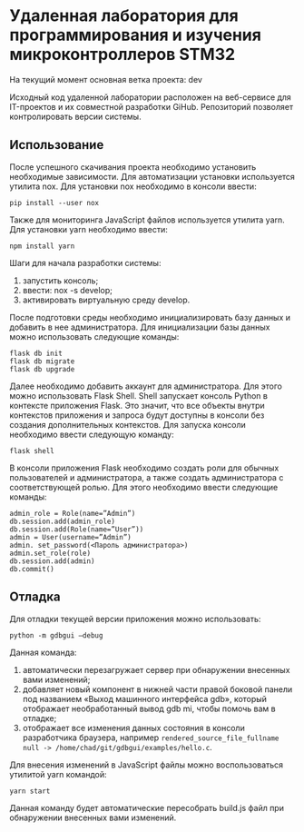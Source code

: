 # Удаленная лаборатория для программирования и изучения микроконтроллеров STM32
На текущий момент основная ветка проекта: dev

Исходный код удаленной лаборатории расположен на веб-сервисе для IT-проектов и их совместной разработки GiHub. Репозиторий позволяет контролировать версии системы. 

## Использование
После успешного скачивания проекта необходимо установить необходимые зависимости. Для автоматизации установки используется утилита nox. Для установки nox необходимо в консоли ввести: 

    pip install --user nox

 Также для мониторинга JavaScript файлов используется утилита yarn. Для установки yarn необходимо ввести:
 
    npm install yarn

Шаги для начала разработки системы: 
1) запустить консоль; 
2) ввести: nox -s develop; 
3) активировать виртуальную среду develop. 

После подготовки среды необходимо инициализировать базу данных и добавить в нее администратора. Для инициализации базы данных можно использовать следующие команды: 

    flask db init 
    flask db migrate 
    flask db upgrade 

Далее необходимо добавить аккаунт для администратора. Для этого можно использовать Flask Shell. Shell запускает консоль Python в контексте приложения Flask. Это значит, что все объекты внутри контекстов приложения и запроса будут доступны в консоли без создания дополнительных контекстов. Для запуска консоли необходимо ввести следующую команду: 

    flask shell

 В консоли приложения Flask необходимо создать роли для обычных пользователей и администратора, а также создать администратора с соответствующей ролью. Для этого необходимо ввести следующие команды: 

    admin_role = Role(name=”Admin”) 
    db.session.add(admin_role) 
    db.session.add(Role(name=”User”)) 
    admin = User(username=”Admin”) 
    admin. set_password(<Пароль администратора>) 
    admin.set_role(role) 
    db.session.add(admin) 
    db.commit() 

## Отладка
Для отладки текущей версии приложения можно использовать: 

    python -m gdbgui –debug 

Данная команда: 
1) автоматически перезагружает сервер при обнаружении внесенных вами изменений; 
2) добавляет новый компонент в нижней части правой боковой панели под названием «Выход машинного интерфейса gdb», который отображает необработанный вывод gdb mi, чтобы помочь вам в отладке;
3) отображает все изменения данных состояния в консоли разработчика браузера, например `rendered_source_file_fullname null -> /home/chad/git/gdbgui/examples/hello.c`.

Для внесения изменений в JavaScript файлы можно воспользоваться утилитой yarn командой: 

    yarn start 

Данная команду будет автоматические пересобрать build.js файл при обнаружении внесенных вами изменений.
